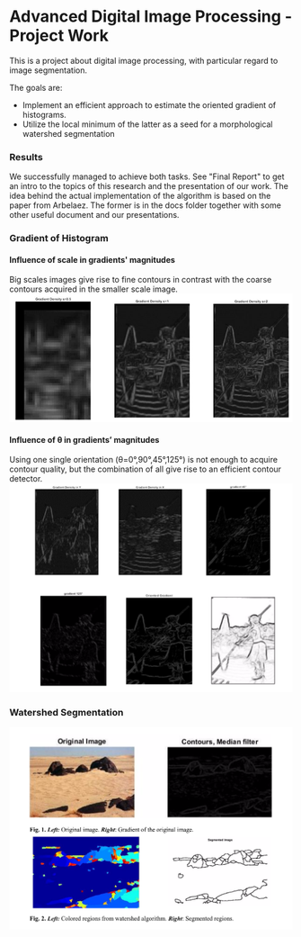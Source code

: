 # Advanced Digital Image Processing - Project Work
This is a project about digital image processing, with particular regard to image segmentation. 

The goals are: 
<ul>
<li>Implement an efficient approach to estimate the oriented gradient of histograms. </li>
<li>Utilize the local minimum of the latter as a seed for a morphological watershed segmentation</li>
</ul>

### Results

We successfully managed to achieve both tasks. See "Final Report" to get an intro to the topics of this research and the presentation of our work. 
The idea behind the actual implementation of the algorithm is based on the paper from Arbelaez. The former is in the docs folder together with some other useful document and our presentations. 

### Gradient of Histogram  
#### Influence of scale in gradients' magnitudes 
Big scales images give rise to fine contours in contrast with the coarse contours acquired in the smaller scale image.
![](images/res3.png)

#### Influence of θ in gradients’ magnitudes
Using one single orientation (θ=0°,90°,45°,125°) is not enough to acquire contour quality, but the combination of all give rise to an efficient contour detector.
![](images/res2.png)

### Watershed Segmentation 
![](images/res1.png)
